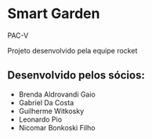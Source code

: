 # Smart Garden


PAC-V

Projeto desenvolvido pela equipe rocket

## Desenvolvido pelos sócios:
- Brenda Aldrovandi Gaio
- Gabriel Da Costa
- Guilherme Witkosky
- Leonardo Pio
- Nicomar Bonkoski Filho
